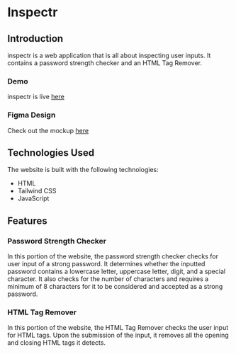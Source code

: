 # Inspectr
## Introduction
inspectr is a web application that is all about inspecting user inputs. It contains a password strength checker and an HTML Tag Remover. 

### Demo
inspectr is live [here](https://naveraraycia.github.io/inspectr/)

### Figma Design
Check out the mockup [here](https://www.figma.com/file/Aq4DGuY2gQrt8gtcVYMJRp/inspectr---Regular-Expression-Project---Mini?type=design&mode=design&t=36szwqVfBTYV5Mnw-0)

## Technologies Used
The website is built with the following technologies:
- HTML
- Tailwind CSS
- JavaScript

## Features
### Password Strength Checker
In this portion of the website, the password strength checker checks for user input of a strong password. It determines whether the inputted password contains a lowercase letter, uppercase letter, digit, and a special character. It also checks for the number of characters and requires a minimum of 8 characters for it to be considered and accepted as a strong password.

### HTML Tag Remover
In this portion of the website, the HTML Tag Remover checks the user input for HTML tags. Upon the submission of the input, it removes all the opening and closing HTML tags it detects.
